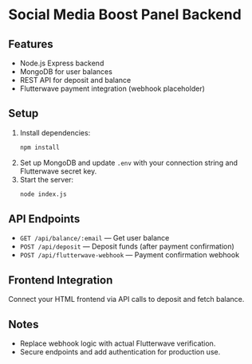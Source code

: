 # Social Media Boost Panel Backend

## Features
- Node.js Express backend
- MongoDB for user balances
- REST API for deposit and balance
- Flutterwave payment integration (webhook placeholder)

## Setup
1. Install dependencies:
   ```bash
   npm install
   ```
2. Set up MongoDB and update `.env` with your connection string and Flutterwave secret key.
3. Start the server:
   ```bash
   node index.js
   ```

## API Endpoints
- `GET /api/balance/:email` — Get user balance
- `POST /api/deposit` — Deposit funds (after payment confirmation)
- `POST /api/flutterwave-webhook` — Payment confirmation webhook

## Frontend Integration
Connect your HTML frontend via API calls to deposit and fetch balance.

## Notes
- Replace webhook logic with actual Flutterwave verification.
- Secure endpoints and add authentication for production use.
